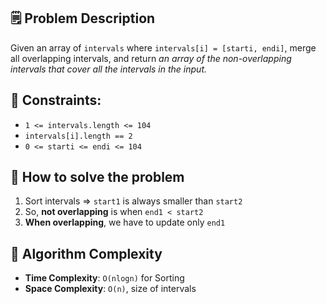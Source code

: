 ## 🗒️ Problem Description
Given an array of `intervals` where `intervals[i] = [starti, endi]`, merge all overlapping intervals, and return *an array of the non-overlapping intervals that cover all the intervals in the input.*

## 📌 Constraints:

- `1 <= intervals.length <= 104`
- `intervals[i].length == 2`
- `0 <= starti <= endi <= 104`

## 🤔 How to solve the problem

1. Sort intervals 
  => `start1` is always smaller than `start2`
2. So, **not overlapping** is when `end1 < start2`
3. **When overlapping**, we have to update only `end1`

## 📌 Algorithm Complexity
- **Time Complexity**: `O(nlogn)` for Sorting
- **Space Complexity**: `O(n)`, size of intervals